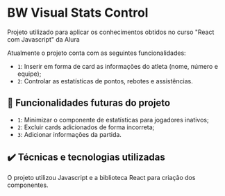 # BW Visual Stats Control

Projeto utilizado para aplicar os conhecimentos obtidos no curso "React com Javascript" da Alura

Atualmente o projeto conta com as seguintes funcionalidades:

- `1`: Inserir em forma de card as informações do atleta (nome, número e equipe);
- `2`: Controlar as estatísticas de pontos, rebotes e assistências.

## 🔨 Funcionalidades futuras do projeto

- `1`: Minimizar o componente de estatísticas para jogadores inativos;
- `2`: Excluir cards adicionados de forma incorreta;
- `3`: Adicionar informações da partida.

## ✔️ Técnicas e tecnologias utilizadas

O projeto utilizou Javascript e a biblioteca React para criação dos componentes.

